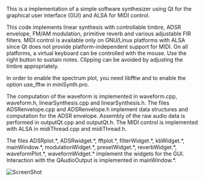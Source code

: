 This is a implementation of a simple software synthesizer using Qt for the graphical user interface (GUI) and ALSA for MIDI control. 

This code implements linear synthesis with controllable timbre, ADSR envelope, FM/AM modulation, primitive reverb and various adjustable FIR filters. MIDI control is available only on GNU/Linux platforms with ALSA since Qt does not provide platform-independent support for MIDI. On all platforms, a virtual keyboard can be controlled with the mouse. Use the right button to sustain notes. Clipping can be avoided by adjusting the timbre appropriately.

In order to enable the spectrum plot, you need libfftw and to enable the option use_fftw in miniSynth.pro. 

The computation of the waveform is implemented in waveform.cpp, waveform.h, linearSynthesis.cpp and linearSynthesis.h. The files ADSRenvelope.cpp and ADSRenvelope.h implement data structures and computation for the ADSR envelope. Assembly of the raw audio data is performed in outputQt.cpp and outputQt.h. The MIDI control is implemented with ALSA in midiThread.cpp and midiThread.h.

The files ADSRplot.\*, ADSRwidget.\*, fftplot.\*, filterWidget.\*, kbWidget.\*, mainWindow.\*, modulationWidget.\*, presetWidget.\*, reverbWidget.\*,  waveformPlot.\*, waveformWidget.\* implement the widgets for the GUI. Interaction with the QAudioOutput is implemented in mainWindow.\*.

![ScreenShot](https://raw.github.com/vsr83/miniSynth/master/scrshot.png)
